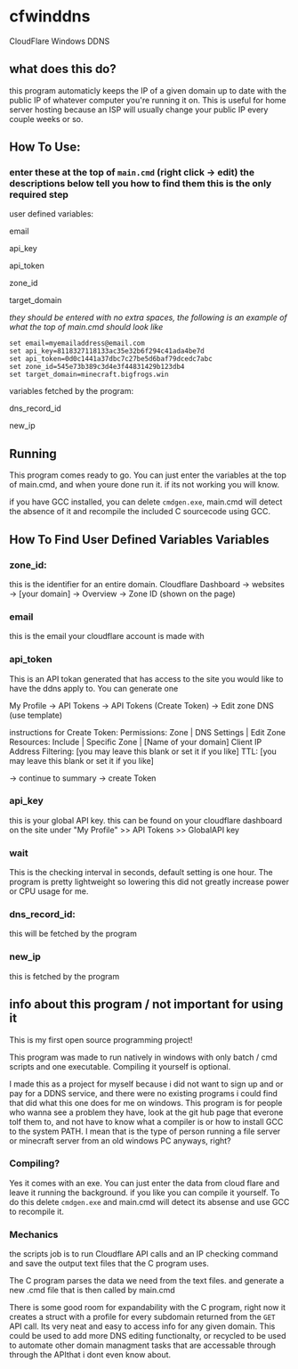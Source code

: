 # cfwinddns
CloudFlare Windows DDNS

## what does this do?
this program automaticly keeps the IP of a given domain up to date with the public IP of whatever computer you're running it on. This is useful for home server hosting because an ISP will usually change your public IP every couple weeks or so.

## How To Use:
### enter these at the top of `main.cmd` (right click -> edit) the descriptions below tell you how to find them this is the only required step

user defined variables:

email

api_key

api_token

zone_id

target_domain

*they should be entered with no extra spaces, the following is an example of what the top of main.cmd should look like*
```batch
set email=myemailaddress@email.com
set api_key=8118327118133ac35e32b6f294c41ada4be7d
set api_token=0d0c1441a37dbc7c27be5d6baf79dcedc7abc
set zone_id=545e73b389c3d4e3f44831429b123db4
set target_domain=minecraft.bigfrogs.win
```

variables fetched by the program:

dns_record_id

new_ip

## Running
This program comes ready to go. You can just enter the variables at the top of main.cmd, and when youre done run it. if its not working you will know.

if you have GCC installed, you can delete `cmdgen.exe`, main.cmd will detect the absence of it and recompile the included C sourcecode using GCC.


## How To Find User Defined Variables Variables

### zone_id:
this is the identifier for an entire domain. Cloudflare Dashboard -> websites -> [your domain] -> Overview -> Zone ID (shown on the page)

### email
this is the email your cloudflare account is made with

### api_token
This is an API tokan generated that has access to the site you would like to have the ddns apply to. You can generate one

My Profile -> API Tokens -> API Tokens (Create Token) -> Edit zone DNS (use template)

instructions for Create Token:
Permissions: Zone | DNS Settings | Edit
Zone Resources: Include | Specific Zone | [Name of your domain]
Client IP Address Filtering: [you may leave this blank or set it if you like]
TTL: [you may leave this blank or set it if you like]

-> continue to summary -> create Token


### api_key
this is your global API key. this can be found on your cloudflare dashboard on the site under "My Profile" >> API Tokens >> GlobalAPI key

### wait
This is the checking interval in seconds, default setting is one hour. The program is pretty lightweight so lowering this did not greatly increase power or CPU usage for me.


### dns_record_id:
this will be fetched by the program


### new_ip
this is fetched by the program



## info about this program / not important for using it

This is my first open source programming project!

This program was made to run natively in windows with only batch / cmd scripts and one executable. Compiling it yourself is optional.

I made this as a project for myself because i did not want to sign up and or pay for a DDNS service, and there were no existing programs i could find that did what this one does for me on windows. This program is for people who wanna see a problem they have, look at the git hub page that everone tolf them to, and not have to know what a compiler is or how to install GCC to the system PATH. I mean that is the type of person running a file server or minecraft server from an old windows PC anyways, right?


### Compiling?
Yes it comes with an exe. You can just enter the data from cloud flare and leave it running the background.
if you like you can compile it yourself. To do this delete `cmdgen.exe`
and main.cmd will detect its absense and use GCC to recompile it.

### Mechanics
the scripts job is to run Cloudflare API calls and an IP checking command
and save the output text files that the C program uses.

The C program parses the data we need from the text files.
and generate a new .cmd file that is then called by main.cmd

There is some good room for expandability with the C program, right now it creates a struct with a profile for every subdomain returned from the `GET` API call. Its very neat and easy to access info for any given domain. This could be used to add more DNS editing functionalty, or recycled to be used to automate other domain managment tasks that are accessable through through the APIthat i dont even know about.
